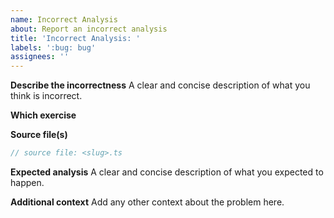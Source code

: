 ```yaml
---
name: Incorrect Analysis
about: Report an incorrect analysis
title: 'Incorrect Analysis: '
labels: ':bug: bug'
assignees: ''
---
```


**Describe the incorrectness**
A clear and concise description of what you think is incorrect.

**Which exercise**

**Source file(s)**

```typescript
// source file: <slug>.ts
```

**Expected analysis**
A clear and concise description of what you expected to happen.

**Additional context**
Add any other context about the problem here.
